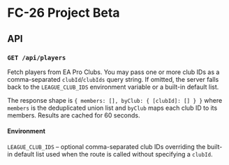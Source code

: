 # FC-26 Project Beta

## API

### `GET /api/players`

Fetch players from EA Pro Clubs. You may pass one or more club IDs as a comma-separated
`clubId`/`clubIds` query string. If omitted, the server falls back to the
`LEAGUE_CLUB_IDS` environment variable or a built-in default list.

The response shape is `{ members: [], byClub: { [clubId]: [] } }` where `members` is the
deduplicated union list and `byClub` maps each club ID to its members. Results are cached
for 60 seconds.

#### Environment

`LEAGUE_CLUB_IDS` – optional comma-separated club IDs overriding the built-in
default list used when the route is called without specifying a `clubId`.
